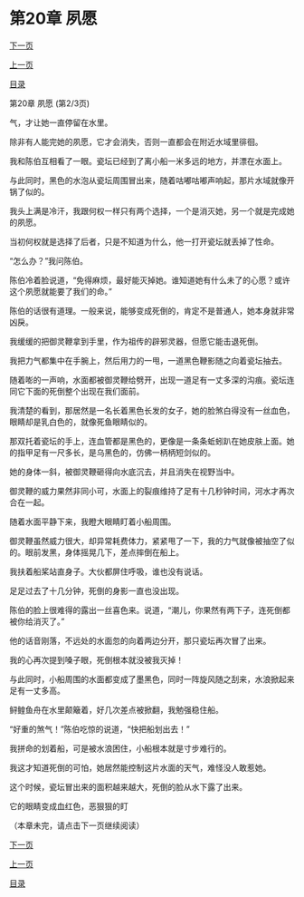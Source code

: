 <h1>第20章    夙愿</h1>
            <div><p><a href="./59_%E7%AC%AC20%E7%AB%A0_%E5%A4%99%E6%84%BF.md">下一页</a></p><p><a href="./57_%E7%AC%AC20%E7%AB%A0_%E5%A4%99%E6%84%BF.md">上一页</a></p><p><a href="../">目录</a></p></div>
            <div><p>第20章    夙愿 (第2/3页)</p><p>气，才让她一直停留在水里。</p><p>除非有人能完她的夙愿，它才会消失，否则一直都会在附近水域里徘徊。</p><p>我和陈伯互相看了一眼。瓷坛已经到了离小船一米多远的地方，并漂在水面上。</p><p>与此同时，黑色的水泡从瓷坛周围冒出来，随着咕嘟咕嘟声响起，那片水域就像开锅了似的。</p><p>我头上满是冷汗，我跟何权一样只有两个选择，一个是消灭她，另一个就是完成她的夙愿。</p><p>当初何权就是选择了后者，只是不知道为什么，他一打开瓷坛就丢掉了性命。</p><p>“怎么办？”我问陈伯。</p><p>陈伯冷着脸说道，“免得麻烦，最好能灭掉她。谁知道她有什么未了的心愿？或许这个夙愿就能要了我们的命。”</p><p>陈伯的话很有道理。一般来说，能够变成死倒的，肯定不是普通人，她本身就非常凶戾。</p><p>我缓缓的把御灵鞭拿到手里，作为祖传的辟邪灵器，但愿它能击退死倒。</p><p>我把力气都集中在手腕上，然后用力的一甩，一道黑色鞭影随之向着瓷坛抽去。</p><p>随着嘭的一声响，水面都被御灵鞭给劈开，出现一道足有一丈多深的沟痕。瓷坛连同它下面的死倒整个出现在我们面前。</p><p>我清楚的看到，那居然是一名长着黑色长发的女子，她的脸煞白得没有一丝血色，眼睛却是乳白色的，就像死鱼眼睛似的。</p><p>那双托着瓷坛的手上，连血管都是黑色的，更像是一条条蚯蚓趴在她皮肤上面。她的指甲足有一尺多长，是乌黑色的，仿佛一柄柄短剑似的。</p><p>她的身体一斜，被御灵鞭砸得向水底沉去，并且消失在视野当中。</p><p>御灵鞭的威力果然非同小可，水面上的裂痕维持了足有十几秒钟时间，河水才再次合在一起。</p><p>随着水面平静下来，我瞪大眼睛盯着小船周围。</p><p>御灵鞭虽然威力很大，却异常耗费体力，紧紧甩了一下，我的力气就像被抽空了似的。眼前发黑，身体摇晃几下，差点摔倒在船上。</p><p>我扶着船桨站直身子。大伙都屏住呼吸，谁也没有说话。</p><p>足足过去了十几分钟，死倒的身影一直也没出现。</p><p>陈伯的脸上很难得的露出一丝喜色来。说道，“潮儿，你果然有两下子，连死倒都被你给消灭了。”</p><p>他的话音刚落，不远处的水面忽的向着两边分开，那只瓷坛再次冒了出来。</p><p>我的心再次提到嗓子眼，死倒根本就没被我灭掉！</p><p>与此同时，小船周围的水面都变成了墨黑色，同时一阵旋风随之刮来，水浪掀起来足有一丈多高。</p><p>鲟鳇鱼舟在水里颠簸着，好几次差点被掀翻，我勉强稳住船。</p><p>“好重的煞气！”陈伯吃惊的说道，“快把船划出去！”</p><p>我拼命的划着船，可是被水浪困住，小船根本就是寸步难行的。</p><p>我这才知道死倒的可怕，她居然能控制这片水面的天气，难怪没人敢惹她。</p><p>这个时候，瓷坛冒出来的面积越来越大，死倒的脸从水下露了出来。</p><p>它的眼睛变成血红色，恶狠狠的盯</p><p>（本章未完，请点击下一页继续阅读）</p></div>
            <div><p><a href="./59_%E7%AC%AC20%E7%AB%A0_%E5%A4%99%E6%84%BF.md">下一页</a></p><p><a href="./57_%E7%AC%AC20%E7%AB%A0_%E5%A4%99%E6%84%BF.md">上一页</a></p><p><a href="../">目录</a></p></div>